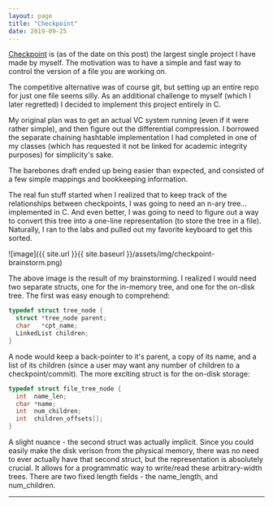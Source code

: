 ```yaml
---
layout: page
title: "Checkpoint"
date: 2019-09-25
---
```


[Checkpoint](https://github.com/PieterBenjamin/Checkpoint) is (as of the date on this post) the largest 
single project I have made by myself. The motivation was to have a simple and fast way to control the 
version of a file you are working on.

The competitive alternative was of course git, but setting up an entire repo for just one file seems 
silly. As an additional challenge to myself (which I later regretted) I decided to implement this project 
entirely in C.

My original plan was to get an actual VC system running (even if it were rather simple), and then 
figure out the differential compression. I borrowed the separate chaining hashtable implementation I 
had completed in one of my classes (which has requested it not be linked for academic integrity purposes) 
for simplicity's sake. 

The barebones draft ended up being easier than expected, and consisted of a few simple mappings and 
bookkeeping information. 

The real fun stuff started when I realized that to keep track of the relationships between checkpoints, 
I was going to need an n-ary tree... implemented in C. And even better, I was going to need to figure out 
a way to convert this tree into a one-line representation (to store the tree in a file). Naturally, I ran 
to the labs and pulled out my favorite keyboard to get this sorted. 

![image]({{ site.url }}{{ site.baseurl }}/assets/img/checkpoint-brainstorm.png)

The above image is the result of my brainstorming. I realized I would need two separate structs, one for 
the in-memory tree, and one for the on-disk tree. The first was easy enough to comprehend:

```c
typedef struct tree_node {
  struct *tree_node parent;
  char   *cpt_name;
  LinkedList children;
}
```

A node would keep a back-pointer to it's parent, a copy of its name, and a list of its children (since a user 
may want any number of children to a checkpoint/commit). The more exciting struct is for the on-disk storage:

```c
typedef struct file_tree_node {
  int  name_len;
  char *name;
  int  num_children;
  int  children_offsets[];
}
```

A slight nuance - the second struct was actually implicit. Since you could easily make the disk verison from the 
physical memory, there was no need to ever actually have that second struct, but the representation is absolutely 
crucial. It allows for a programmatic way to write/read these arbitrary-width trees. There are two fixed length 
fields - the name_length, and num_children. 

---

